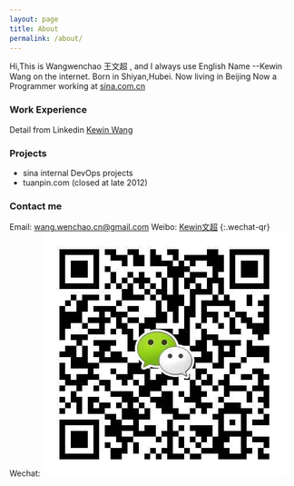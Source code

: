 ```yaml
---
layout: page
title: About
permalink: /about/
---
```


Hi,This is  Wangwenchao 王文超 , and I always use English Name --Kewin Wang on the internet.
Born in Shiyan,Hubei. Now living in Beijing
Now  a Programmer working at [sina.com.cn](http://sina.com.cn)

### Work Experience
Detail from Linkedin [ Kewin Wang ](https://www.linkedin.com/profile/view?id=108191127)

### Projects 
- sina internal DevOps projects
- tuanpin.com (closed at late 2012)

### Contact me
Email: [wang.wenchao.cn@gmail.com](mailto:wang.wenchao.cn@gmail.com)
Weibo: [Kewin文超](http://weibo.com/kewinwangcn)
{:.wechat-qr}
Wechat: ![wechat-qr](https://raw.githubusercontent.com/WangWenchao/wangwenchao.github.io/master/images/Wechat-QR.png)

